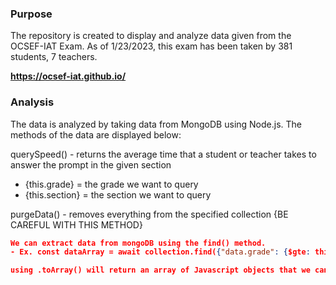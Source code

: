 ### Purpose 

The repository is created to display and analyze data given from the OCSEF-IAT Exam. As of 1/23/2023, this exam has been taken by 381 students, 7 teachers. 

**https://ocsef-iat.github.io/**
### Analysis 

The data is analyzed by taking data from MongoDB using Node.js. The methods of the data are displayed below:

querySpeed() - returns the average time that a student or teacher takes to answer the prompt in the given section
- {this.grade} = the grade we want to query
- {this.section} = the section we want to query

purgeData() - removes everything from the specified collection {BE CAREFUL WITH THIS METHOD}

```json
We can extract data from mongoDB using the find() method.
- Ex. const dataArray = await collection.find({"data.grade": {$gte: this.grade}}).toArray();

using .toArray() will return an array of Javascript objects that we can use to analyze the data.
```